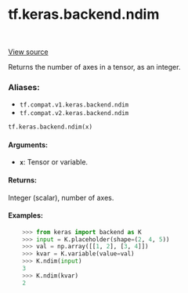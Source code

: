 <div itemscope itemtype="http://developers.google.com/ReferenceObject">
<meta itemprop="name" content="tf.keras.backend.ndim" />
<meta itemprop="path" content="Stable" />
</div>

# tf.keras.backend.ndim

<!-- Insert buttons -->

<table class="tfo-notebook-buttons tfo-api" align="left">
</table>

<a target="_blank" href="/code/stable/tensorflow/python/keras/backend.py">View source</a>



<!-- Start diff -->
Returns the number of axes in a tensor, as an integer.

### Aliases:

* `tf.compat.v1.keras.backend.ndim`
* `tf.compat.v2.keras.backend.ndim`


``` python
tf.keras.backend.ndim(x)
```



<!-- Placeholder for "Used in" -->


#### Arguments:


* <b>`x`</b>: Tensor or variable.


#### Returns:

Integer (scalar), number of axes.



#### Examples:


```python
    >>> from keras import backend as K
    >>> input = K.placeholder(shape=(2, 4, 5))
    >>> val = np.array([[1, 2], [3, 4]])
    >>> kvar = K.variable(value=val)
    >>> K.ndim(input)
    3
    >>> K.ndim(kvar)
    2
```